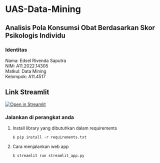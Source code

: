 # UAS-Data-Mining
## Analisis Pola Konsumsi Obat Berdasarkan Skor Psikologis Individu

### Identitas
  Nama: Edsel Rivenda Saputra <br />
  NIM: A11.2022.14305 <br />
  Matkul: Data Mining <br />
  Kelompok: A11.4517 <br />

## Link Streamlit <br />
[![Open in Streamlit](https://static.streamlit.io/badges/streamlit_badge_black_white.svg)](https://dm-a11202214305-uas.streamlit.app/)

### Jalankan di perangkat anda

1. Install library yang dibutuhkan dalam requirements

   ```
   $ pip install -r requirements.txt
   ```

2. Cara menjalankan web app

   ```
   $ streamlit run streamlit_app.py
   ```

